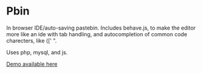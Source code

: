 Pbin
========
In browser IDE/auto-saving pastebin. Includes behave.js, to make the editor more like an ide with tab handling, and autocompletion of common code charecters, like ([' ".

Uses php, mysql, and js.

[Demo available here](http://nbserv.tk/pastebin/)
